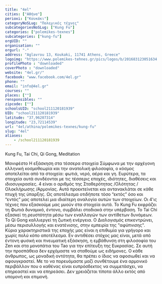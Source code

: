 ```yaml
---
title: "4el"
cities: ["Αθήνα"]
perioxi: ["Κουκάκι"]
categoryNoSLug: "Πολεμικές τέχνες"
subcategoriesNoSLug: ["Kung Fu"]
categories: ["polemikes-texnes"]
subcategories: ["kung-fu"]
orgUID: ""
organisation: ""
orgurl: "-"
address: "Aglavrou 13, Koukaki, 11741 Athens, Greece"
logoimg: "https://www.polemikes-tehnes.gr/pics/logos/b/201683123051634.jpg"
profilePhoto : "downloaded"
coverPhoto : "downloaded"
website: "4el.gr/"
facebook: "www.facebook.com/4el.gr"
phone: ""
email: "info@4el.gr"
courses: ""
places: [""]
rensponsibles: ""
zipcode: [""]
schoolsUID: "school211120181939"
UID: "school211120181939"
latitude: "37,96207314"
longitude: "23,72114539"
url: "4el/athina/polemikes-texnes/kung-fu"
slug: "4el"
aliases:
    - /school211120181939
---
```



Kung Fu, Tai Chi, Qi Gong, Meditation

Μανιφέστο Η εξάσκηση στα τέσσερα στοιχεία Σύμφωνα με την αρχέγονη ελληνική κοσμοθεωρία και την ανατολική φιλοσοφία, ο κόσμος αποτελείται από τα στοιχεία: φωτιά, νερό, αέρα και γη. Ευρύτερα, τα στοιχεία αυτά συνδέονται με τις τέσσερις εποχές, ιδιότητες, διαθέσεις και ιδιοσυγκρασίες. 4 είναι ο αριθμός της Σταθερότητας /Ολότητας /Ολοκλήρωσης /Αρμονίας. Αυτό προεκτείνεται και αντανακλάται σε κάθε πτυχή της ύπαρξης. Ως αποτέλεσμα οτιδήποτε τόσο “εκτός” όσο και “εντός” μας αποτελεί μια ιδιαίτερη αναλογία αυτών των στοιχείων. Οι 4&#39;ις τέχνες που εξασκούμε μας μυούν στα στοιχεία αυτά. Το Kung Fu εκφράζει τη Φωτιά δυναμικό, έντονο, συμβάλει σταδιακά στην υπέρβαση. Το Tai Chi εξασκεί τη ρευστότητα μέσω των εναλλαγών των αντίθετων δυνάμεων. Το Qi Gong καλλιεργεί τη ζωτική ενέργεια. Ο Διαλογισμός επικεντρώνει, μέσω περισυλλογής και ενατένισης, στην εμπειρία της &quot;αφύπνισης&quot;. Κύρια χαρακτηριστικά της εποχής μας είναι η επιθυμία για γρήγορο και χωρίς πολύ κόπο αποτέλεσμα. Εν αντιθέσει στόχος μας είναι, μετά από έντονη φυσική και πνευματική εξάσκηση, η εμβάθυνση στη φιλοσοφία του Zen και στα μονοπάτια του Tao για την επίτευξη της Ευκρασίας. Σε αυτή την προσπάθεια δεν ερχόμαστε να σταθούμε ως ειδήμονες. Ο κάθε άνθρωπος, ως μοναδική οντότητα, θα πρέπει ο ίδιος να αφοσιωθεί και να αφουγκραστεί. Με το να πορευόμαστε μαζί συνθέτουμε ένα αρμονικό περιβάλλον που ο καθένας είναι ευπρόσδεκτος να συμμετάσχει, να επηρεαστεί και να επηρεάσει. Δεν χρειάζεται τίποτα άλλο εκτός από υπομονή και επιμονή.